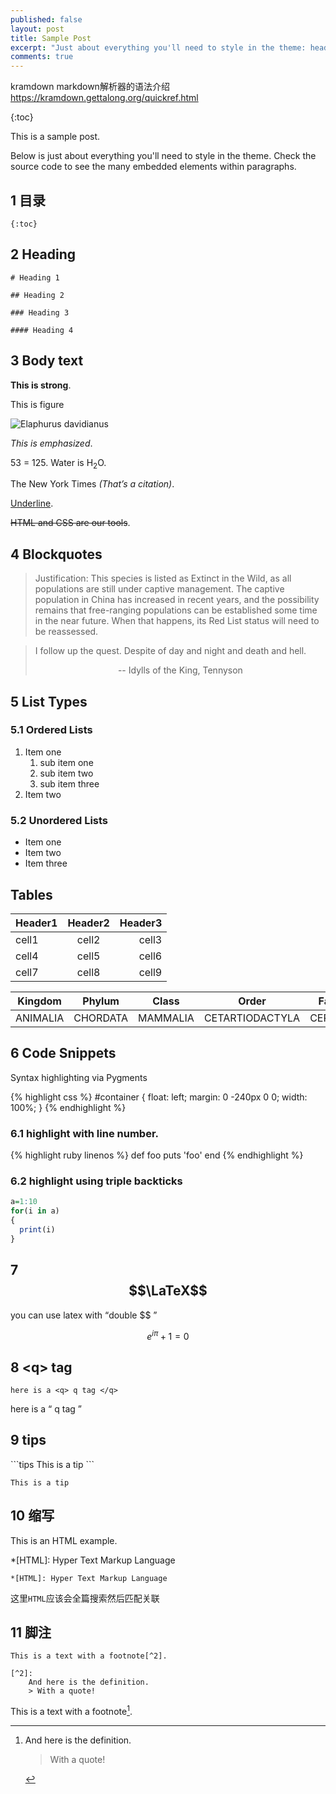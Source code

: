 ```yaml
---
published: false
layout: post
title: Sample Post
excerpt: "Just about everything you'll need to style in the theme: headings, paragraphs, blockquotes, tables, code blocks, and more."
comments: true
---
```

kramdown markdown解析器的语法介绍
https://kramdown.gettalong.org/quickref.html

{:toc}

This is a sample post.

Below is just about everything you'll need to style in the theme. Check the source code to see the many embedded elements within paragraphs.

## 1 目录
```
{:toc}
```

## 2 Heading

~~~
# Heading 1

## Heading 2

### Heading 3

#### Heading 4
~~~



## 3 Body text

**This is strong**.

This is figure

![Elaphurus davidianus](https://i.imgur.com/Mdc4szJl.jpg "Père David's deer")

*This is emphasized*.

 53 = 125. Water is H<sub>2</sub>O. 

The New York Times <cite>(That’s a citation)</cite>. 

<u>Underline</u>. 


<del>HTML and CSS are our tools</del>. 

## 4 Blockquotes

> Justification:
> This species is listed as Extinct in the Wild, as all populations are still under captive management. The captive population in China has increased in recent years, and the possibility remains that free-ranging populations can be established some time in the near future. When that happens, its Red List status will need to be reassessed. 

> I follow up the quest. Despite of day and night and death and hell.
> <center> -- Idylls of the King, Tennyson </center>



## 5 List Types

### 5.1 Ordered Lists

1. Item one
   1. sub item one
   2. sub item two
   3. sub item three
2. Item two

### 5.2 Unordered Lists

* Item one
* Item two
* Item three

## Tables

| Header1 | Header2 | Header3 |
|:--------|:-------:|--------:|
| cell1   | cell2   | cell3   |
| cell4   | cell5   | cell6   |
| cell7   | cell8   | cell9   |


| Kingdom | Phylum  | Class | Order | Family |
|:------:|:------:|:------:|:------:|:------:| 
|ANIMALIA|CHORDATA|MAMMALIA|CETARTIODACTYLA|CERVIDAE|


## 6 Code Snippets

Syntax highlighting via Pygments

{% highlight css %}
#container {
  float: left;
  margin: 0 -240px 0 0;
  width: 100%;
}
{% endhighlight %}


### 6.1 highlight with line number.

{% highlight ruby linenos  %}
def foo
  puts 'foo'
end
{% endhighlight %}


### 6.2 highlight using triple backticks

```r
a=1:10
for(i in a)
{
  print(i)
}
```

## 7 $$\LaTeX$$ 

you can use latex with <q>double $$ </q>

$$e^{i\pi}+1=0$$


## 8 \<q\> tag

```
here is a <q> q tag </q>
```
here is a <q> q tag </q>

## 9 tips

\```tips
This is a tip
\```

```tips
This is a tip
```

## 10 缩写

This is an HTML example.

*[HTML]: Hyper Text Markup Language

```
*[HTML]: Hyper Text Markup Language
```
这里`HTML`应该会全篇搜索然后匹配关联

## 11 脚注

```
This is a text with a footnote[^2].

[^2]:
    And here is the definition.
    > With a quote!
```

This is a text with a footnote[^2].

[^2]:
    And here is the definition.
    > With a quote!
